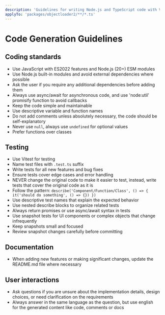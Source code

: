 ```yaml
---
description: 'Guidelines for writing Node.js and TypeScript code with Vitest testing'
applyTo: 'packages/objectloader2/**/*.ts'
---
```


# Code Generation Guidelines

## Coding standards

- Use JavaScript with ES2022 features and Node.js (20+) ESM modules
- Use Node.js built-in modules and avoid external dependencies where possible
- Ask the user if you require any additional dependencies before adding them
- Always use async/await for asynchronous code, and use 'node:util' promisify function to avoid callbacks
- Keep the code simple and maintainable
- Use descriptive variable and function names
- Do not add comments unless absolutely necessary, the code should be self-explanatory
- Never use `null`, always use `undefined` for optional values
- Prefer functions over classes

## Testing

- Use Vitest for testing
- Name test files with `.test.ts` suffix
- Write tests for all new features and bug fixes
- Ensure tests cover edge cases and error handling
- NEVER change the original code to make it easier to test, instead, write tests that cover the original code as it is
- Follow the pattern: `describe('Component/Function/Class', () => { it('should do something', () => {}) })`
- Use descriptive test names that explain the expected behavior
- Use nested describe blocks to organize related tests
- Always return promises or use async/await syntax in tests
- Use snapshot tests for UI components or complex objects that change infrequently
- Keep snapshots small and focused
- Review snapshot changes carefully before committing

## Documentation

- When adding new features or making significant changes, update the README.md file where necessary

## User interactions

- Ask questions if you are unsure about the implementation details, design choices, or need clarification on the requirements
- Always answer in the same language as the question, but use english for the generated content like code, comments or docs
